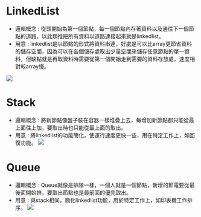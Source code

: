 # LinkedList
- 邏輯概念 : 從頭開始為第一個節點，每一個節點內存著資料以及通往下一個節點的道路，以此類推把所有資料以道路連接起來就是linkedlist。
- 用意 : linkedlist是以節點的形式將資料串連，好處是可以比array更節省資料的儲存空間，因為可以在各個儲存處取出少量空間來儲存任意節點的單一資料，但缺點就是再取資料時需要從第一個開始走到需要的資料存放處，速度相對較array慢。

![](https://s3.amazonaws.com/hr-challenge-images/17168/1456961238-28488bfa0d-LinkedListExplanation.png)

# Stack
- 邏輯概念 : 將新節點像盤子裝在容器一樣堆疊上去，每增加新節點都只能從最上面往上加，要取出時也只能從最上面的取出。
- 用意 : 將linkedlist的功能簡化，使運行速度更快一些，用在特定工作上，如回復功能。
![](https://upload.wikimedia.org/wikipedia/commons/thumb/b/b4/Lifo_stack.png/350px-Lifo_stack.png)

# Queue
- 邏輯概念 : Queue就像是排隊一樣，一個人就是一個節點，新增的節電要從最後面開始排，要取出節點也是最前面的優先取出。
- 用意 : 與stack相同，簡化linkedlist功能，用於特定工作上，如印表機工作排序。
![](https://upload.wikimedia.org/wikipedia/commons/thumb/d/d3/Fifo_queue.png/350px-Fifo_queue.png)

